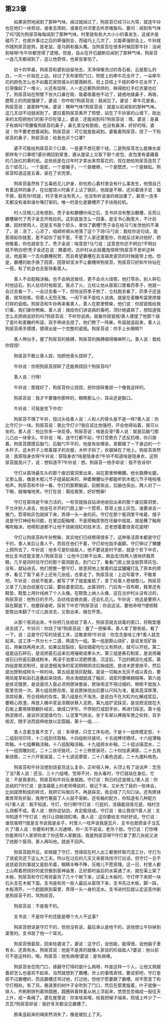   

## 第23章

　　如果突然地闻到了那种气味，闻过就闻过了，狗尿苔已经习以为常，就连牛铃也在他们一块劳动，或者去爬树，或者在州河里去听昂嗤鱼叫，要问：闻到有气味了吗?因为狗尿苔每每闻到了那种气味，村里就有些大大小小的事发生，这或许是碰巧了，也或许事过之后的牵强附会，而碰巧上几次了，又能牵强附会上，牛铃就作践狗尿苔是狗，是老鼠，是乌鸦和猫头鹰。当狗尿苔在很多时候回答牛铃：没闻到啥呀!令牛铃都觉得了遗憾。但是，自从在开石腿断后闻到了那种气味，狗尿苔一连几天都闻到了，这让他奇怪，也紧张害怕了。

　　初十的早晨，狗尿苔和婆到自留地去，天净得像洗过的青石板，云是那么的白，一片一片贴在上边。经过了天布家院门口，照壁上的牵牛花全开了，一朵牵牛花的颜色怎么也不如戴花家院墙头的蔷薇鲜亮，但上百枝上千枝的牵牛花全开了，红得像起了一堆火，火还有焰呀，人一走近都热烘烘的，映得脸红手红衣裳也红了。狗尿苔站在照壁下张大口鼻在吸，吸着吸着他不动了，疑惑地揉鼻子，再吸，腮帮上的肉就僵硬了。婆说：你咋啦?狗尿苔说：我闻见了。婆说：牵牛花是香。狗尿苔说：是那种气味。婆说：哪种气味?狗尿苔说：就是以前闻到的那种气味。这几天动不动就闻到了。婆拉着狗尿苔离开了照壁，站在了牛铃家的山墙下，刚出来的太阳把他们的影子印在墙上，婆说：还能闻到吗?狗尿苔说：嗯。婆说：是鼻子有病吗?弯腰看狗尿苔的鼻子，鼻孔里没有脓痂，也没有鼻涕，好好的呀。婆说：你不要老想着闻到。狗尿苔说：可它就是能闻到。婆看着狗尿苔，捏了一下狗尿苔的鼻子，狗尿苔说：给我也买个口罩?

　　婆不可能给狗尿苔买个口罩，一是婆不想花那个钱，二是狗尿苔怎么能像水皮那样有个口罩呢?婆孙俩回到家里，婆从屋梁上又取下那个皮包，皮包里有婆藏着的几张红的黄的纸。这些纸是在过年时才拿出来剪窗花的，现在她给狗尿苔连剪了五个纸花儿，一个是蛇，一个是蝎子，一个是蟾蜍，一个是壁虎，一个是蜈蚣。狗尿苔知道这是五毒，装在了衣兜里。

　　狗尿苔虽然有了五毒纸花儿护身，却也担心着村里会有什么事发生，他恨自己有着这样的鼻子，在灶膛烧火时鼻子上沾了锅灰，他就是不擦，还对着镜子说：偏不擦，脏死你!但是，村子里并没有死人，也没有听说谁的病加重了，甚至一连多天都没有谁和谁吵嘴打架的。唯一的变化是霸槽开了手扶拖拉机。

　　村人压根儿没有想到，秃子金和霸槽吵闹之后，支书并没有整治霸槽，反而让霸槽替代了秃子金去开拖拉机。这到底是怎么一回事，是支书心胸宽大，不计前嫌，因材使用人，还是支书是个软头，害怕了霸槽?秃子金在给马勺发泄他的不满了，说：凉了，心凉了，咱顺听顺从地落了这个下场!马勺说：我给你说句话，能惹得起你就惹，惹不起你了就不惹，不惹了人家还要惹你，你就反过来对他好，把他敬着，你也就安生了。秃子金说：啥意思?马勺说：这意思你还不明白?不明白就不明白吧!秃子金还在说：瞧着吧，古炉村从此妖魔鬼怪呀!狗尿苔不爱听这种话，他是第一个去向霸槽祝贺，而且希望霸槽在去洛镇卖瓷货的时候能带上他。但是，霸槽的助手换了田芽，田芽却坚决不让霸槽带狗尿苔，狗尿苔只好和牛铃钻在一搭，有了机会也去窑场看善人。

　　善人不会配釉涂釉，也不会抐泥做坯，更不会点火烧窑，他打零杂，别人碎石时他运石，别人拉坯时他取泥，窑点了火，立柱让他从窑窗口里看药季子，他就一会过去看一下，一会过去看一下，但他说药季子倒了，立柱跑去看了，药季子还竖着，就骂他笨。但善人无怨无悔，一闲下来不是给人说病，就是在麦糠布袋里拼接打碎的瓷瓶。狗尿苔和牛铃再来看善人，善人在那里劈柴，他们说：你捏瓷瓶给我们看，我们替你劈柴。善人说：我给你们讲说病的事吧，顶针她婆病了，想知道我怎么去把病说好的吗?狗尿苔说：不听你说病，就看你捏瓷瓶!善人便提了他那个装了瓷片和麦糠的布袋，双手伸进去捏了。他们劈了一阵柴，布袋就竖起来，善人让狗尿苔用手摸摸，摸得出是一个完整的瓷瓶。狗尿苔说：你手上长眼睛?!

　　善人伸出手，握了狗尿苔的胳膊，狗尿苔的胳膊细得像麻秆儿。善人说：我给你捏捏!

　　狗尿苔不敢让善人捏，怕把他骨头捏碎了。

　　牛铃说：你把狗尿苔捏碎了还能再捏回个狗尿苔吗?

　　善人说：行呀!

　　牛铃说：那就好了，狗尿苔你让捏捏，把你捏碎重捏一个像我这样的。

　　狗尿苔说：我才不要像你那样的，眼睛那么小，耳朵还是豁口。

　　牛铃说：可我是贫下中农!

　　狗尿苔不理了牛铃，扭过头给善人说：人和人的骨头是不是一样?善人说：你比守灯少一块。狗尿苔说：我比守灯少?我应该比他强吧，开会他得站着，我可以坐的。善人说：他比你多一块反骨。狗尿苔说：啥是反骨?善人说：就是后脑勺那儿凸出一块骨头。牛铃说：唉，连守灯都不如，守灯受欺负了还反抗哩，你只挨着。狗尿苔摸摸后脑勺，后脑勺平平的，他是有些懊丧，拿脚踢了一下身边的一个木杆子。这木杆子上晾着摆子的衣服，木杆子斜了，衣服掉在了地上。狗尿苔突然说：我穿隐身衣呀!牛铃说：穿隐身衣?啥是隐身衣?牛铃不知道啥是隐身衣，这狗尿苔就高兴了，说：想知道不?牛铃说：想。狗尿苔一扬手却说：我不告诉你!

　　守灯从窑场最东头的那个废旧窑洞里出来，站在那里伸懒腰。他长胳膊长腿，又那么瘦，像是木棍儿节子组装起来的，伸着懒腰似乎都能听到木棍儿节子喀啦喀啦声。狗尿苔和牛铃一看，守灯的那颗脑袋，前额突出，后脑也突出，两人对了一下眼，就嗤嗤地笑。守灯在说：甭给我笑，好好劈柴!

　　守灯在窑场是干体力活的，一有空就独自钻进他收拾出来的那个废旧窑洞里，不允许别人进去，他会在半开的门扇上架一个笤帚，笤帚上放上灰包，谁要进去一推门，笤帚和灰包就掉下来，弄得一头一身的灰。守灯在那个窑洞里干啥着，摆子说是守灯神经有问题，在里边配釉哩，不是把釉浆倒在坯器中摇晃，就是蘸了釉用嘴吹釉沫，他明知道都不让他干烧碗烧缸的技术活，还老想着要烧青花瓷呀!

　　守灯让狗尿苔和牛铃劈柴，其实他们已经劈得很多了。这种笨活原本都是守灯干的，善人来后让善人干，而现在他们干着，守灯却也指手画脚。守灯伸过了懒腰上厕所去了，牛铃说：他多亏是阶级敌人，他不要说是村干部，就是个贫下中农，他比支书还能支使人!狗尿苔说：让他今日屙不出来，屙血去!但两人很快挤眉弄眼，几乎是同时往守灯的那个窑洞跑去，到门口了，看看门扇上放没放笤帚灰包，没有，就钻进去。他们想整一整守灯，故意把地上放着的盆盆罐罐打乱了原本的顺序，看见了窗下桌子上还有几张纸，也拿走了。狗尿苔说：上边写着字，不敢拿吧。牛铃说：白纸不能拿，都写了字了就是废纸了，拿了给善人卷烟卷儿。狗尿苔又拿了几张白纸塞在口袋，要给婆拿回去。出窑洞时，门后有一双布鞋，鞋里还有鞋垫，鞋垫上用针线纳了个人头像。在鞋垫上纳人头像，这在古炉村从没有过的，狗尿苔说：他狗日的手巧，会纺线会做衣服，还会扎花儿。牛铃说：他这是要把人踩在脚底下，他要踩谁呢，踩贫下中农?狗尿苔说：你说这话，要他命呀?!便把鞋垫取出来翻了个过儿放进去，又取出来，掖在怀里。

　　从那个窑洞出来，牛铃把几张纸给了善人，狗尿苔就去烧着的窑口，将鞋垫塞进去烧了。牛铃问：你烧了啥?狗尿苔说：塞了一把柴草。善人拿了那些纸，看了一下，说：这是守灯写的烧瓷工序，这敢拿呀!牛铃说：你念念是啥工序?善人就念起来。这工序一共分七十二道，两道为一组。第一组是勘山烧矿，是说发现矿脉后，用柴烧再用水浇，如果出现裂纹，裂纹细密均匀又有网状，就可以开挖。第二组是运石碎石，是说把瓷石运来后用锤砸成拳头大。第三组是舂石制浆，是说用碾或石臼将瓷石磨成粉末，再浸于池里以泥耙摽渣，沉淀后，下边的稠泥化成浆。第四组是取泥制坯，是说澄细淘净的浆泥稍稍阴凉后掬成团，放进木匣里捺平，然后提出匣制成砖头一样的块。第五组是烧灰配釉，是说一切釉水无灰不成以青白，要用凤尾草和岩石迭叠起来烧炼，用水淘细就成了釉灰，调浆时要稀稠相等。第六组是炼泥镀匣，是说瓷坯入窑必须用匣钵套装，匣钵用泥不用过细的，稍晾干就放入窑里空烧一次。第七组验匣存库，是说匣钵烧出后要以尺码为准，量其高深厚薄，测其轻重，符合规格的存库。第八组是化不淘洗，是说白不在大缸内化解成浆后，要精心除渣，再放入桶中浆呈浓稠状移入泥房。第九组铲泥踩泥，是说把泥放在大石板上要用铁锨翻扑结实，做成口字形，不停拍打成田字状，再进行踩泥。第十组抐泥做坯，是说将泥搓揉均匀，让泥里气排出，坐于车架以捧拨车使之轮转，双手按泥，随手法而屈伸收放以定圆器。第十一组……

　　善人念着念着不念了，说：多得很，只念工序名吧。于是十一组修模定型，十二组刮坯印坯，十三组刮坯取釉，十四组削坯接坯，十五组捧坯晒坯，十六组薄釉吹釉，十七组蘸釉浇釉，十八组配釉涂釉，十九组捺水补釉，二十组淡描混水，二十一组捏雕刻花，二十二驮坯挑坯，二十三修匣装坯，二十四加表满窑，二十五挑柴烧窑，二十六开窑装篮，二十七调泥摩窑，二十八看色选瓷，二十九擂料格色。

　　狗尿苔和牛铃没想到烧瓷货这么复杂，正听得入神，头顶上有了说话声：念完了没?善人说：还没，三十六组哩。觉得不对，抬头看时，守灯就站在身后，忙说：不是我拿的。狗尿苔和牛铃反身就跑。守灯说：狗日的还是贼么!善人说：你总结的?守灯说：是洛镇窑上的老师傅说的，我记下来，又补充了我的一些体会，比如提匣制成的砖式，我把它叫做白不。再是踩泥，我总结了几句口诀。还有匣钵累炼常有折裂，我用竹篾箍了人火就不易断。还有釉的配方，你知道有几种配方吗?善人说：我不知道，守灯，你行啊!守灯说：行屁的，洛镇能烧青花瓷，咱村怎么烧都不成。善人说：按你这钻劲，肯定能烧成。守灯说：谁让我烧?!善人说：支书知道不?守灯说：他只让烧碗烧缸哩。善人说：这你要给支书好好说。守灯说：谁信我呀?!就是支书说我是金子，村里人一哇声说我是瓦片，支书也就把金子当瓦片了!善人说：你要和村里人沟通哩，你一天不说话，老吊个脸。守灯说：打你哩你能笑吗?人家把你卖了你还帮人家数钱，我是狗尿苔呀?!守灯拿了那几张纸又进了他那个窑洞，善人再叫他，就是不回声。

　　狗尿苔跑开后，却佩服了守灯，觉得现在村人出工都使奸取巧混工分，守灯为了烧瓷货还下这么大工夫。所以在过后的几天又来窑场找守灯拉话，但守灯一旦不说烧瓷货的事就又是脸吊着，眼睛半睁不睁，压根儿不愿搭理。这一日，村里人都上山帮着把烧好的瓷货搬到窑神庙里，正好那时庙后的水渠通了水，就在渠上架了木板，狗尿苔和守灯用背篓背了几十个碗下来，过渠上木板时，守灯停下来把一块石头支在木板下面。支书是和另一些人最后从窑场下来，支书先过木板，脚一踩，木板滑开，一个趔趄跌到渠里，弄得一头一身的泥水。支书进村后就认定这恶作剧是狗尿苔干的，骂狗尿苔。

　　狗尿苔说：不是我干的。

　　支书说：不是你干的还能是哪个大人干这事?

　　狗尿苔想说是守灯干的，但他没有说，最后承认是他干的，说他想让牛铃掉到渠里的。支书扇了他一个耳光。

　　狗尿苔很委屈，回来给婆说了，婆说：这守灯，说他能，能得很，说他脑子里有水，还真有水。狗尿苔说：他是不是真的就像人家说的阶级敌人?婆说：他以前可不是这样的，唉。狗尿苔：他有病哩!婆说：是有病哩。

　　狗尿苔坐在院门口，琢磨守灯得的是什么病呀，咋是这样一个人，让他又佩服着却怎么也喜欢不起来，当然就想到了霸槽。世上的事情真怪，要说邪吧，守灯是邪不过霸槽的，而且霸槽还骂过他，打过他，但他宁愿要跟了霸槽，却不愿意了和守灯相处。有了风，巷道里的树叶子全吹到了门口，然后在那里旋着，叶子就像一排人，齐刷刷排列着转圆圈，圆圈转着转着从地上浮起来，悠悠忽忽缩成一股往天上升，成一条绳了。婆在屋里说：你发啥呆哩，给我把梯子端来，院墙上咋少了一页瓦?狗尿苔却说：我好多天都没见霸槽了。

　　那条竖起来的绳突然消失了，像是被拉上了天。